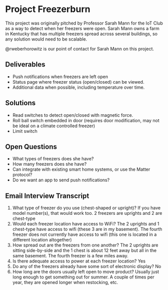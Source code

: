 # Project Freezerburn
This project was originally pitched by Professor Sarah Mann for the IoT Club as a way to detect when her freezers were open. Sarah Mann owns a farm in Kentucky that has multiple freezers spread across several buildings, so any solution would need to be scalable.

@rweberhorowitz is our point of contact for Sarah Mann on this project. 


## Deliverables
- Push notifications when freezers are left open
- Status page where freezer status (open/closed) can be viewed.
- Additional data when possible, including temperature over time.

## Solutions

- Read switches to detect open/closed with magnetic force.
- Roll ball switch embedded in door (requires door modification, may not be ideal on a climate controlled freezer)
- Limit switch

## Open Questions
- What types of freezers does she have?
- How many freezers does she have?
- Can integrate with existing smart home systems, or use the Matter protocol?
- Do we want an app to send push notifications?

## Email Interview Transcript
1. What type of freezer do you use (chest-shaped or upright)? If you have model number(s), that would work too.
2 freezers are uprights and 2 are chest-type
2. Would each freezer location have access to WiFi?
The 2 uprights and 1 chest-type have access to wifi (these 3 are in my basement). The fourth freezer does not currently have access to wifi (this one is located in a different location altogether)
3. How spread out are the freezers from one another?
The 2 uprights are sitting side-by-side and the 1 chest is about 12 feet away but all in the same basement.  The fourth freezer is a few miles away.
4. Is there adequate access to power at each freezer location?
Yes
5. Do any of the freezers already have some sort of electronic display?
No
6. How long are the doors usually left open to move product?
Usually just long enough to get something out for summer.  A couple of times per year, they are opened longer when restocking, etc.
